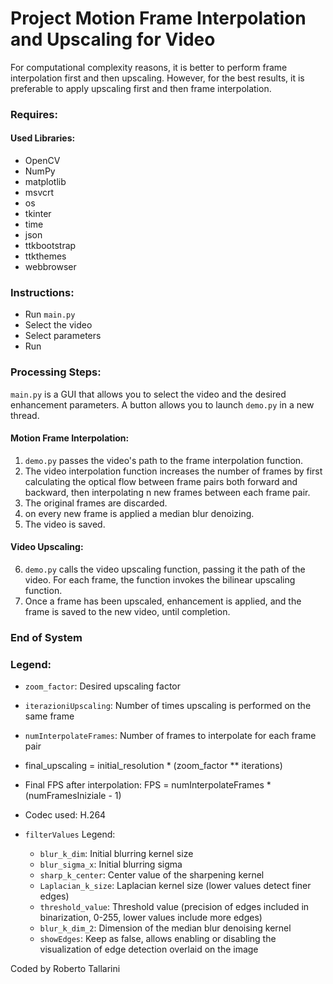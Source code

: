 # Project Motion Frame Interpolation and Upscaling for Video

For computational complexity reasons, it is better to perform frame interpolation first and then upscaling. However, for the best results, it is preferable to apply upscaling first and then frame interpolation.

### Requires:
#### Used Libraries:
- OpenCV
- NumPy
- matplotlib
- msvcrt
- os
- tkinter
- time
- json
- ttkbootstrap
- ttkthemes
- webbrowser

### Instructions:

- Run `main.py`
- Select the video
- Select parameters
- Run

### Processing Steps:

`main.py` is a GUI that allows you to select the video and the desired enhancement parameters. A button allows you to launch `demo.py` in a new thread.

#### Motion Frame Interpolation:
1. `demo.py` passes the video's path to the frame interpolation function.
2. The video interpolation function increases the number of frames by first calculating the optical flow between frame pairs both forward and backward, then interpolating n new frames between each frame pair.
3. The original frames are discarded.
4. on every new frame is applied a median blur denoizing.
5. The video is saved.

#### Video Upscaling:
6. `demo.py` calls the video upscaling function, passing it the path of the video. For each frame, the function invokes the bilinear upscaling function.
7. Once a frame has been upscaled, enhancement is applied, and the frame is saved to the new video, until completion.

### End of System

### Legend:

- `zoom_factor`:                        Desired upscaling factor
- `iterazioniUpscaling`:                Number of times upscaling is performed on the same frame
- `numInterpolateFrames`:               Number of frames to interpolate for each frame pair

- final_upscaling = initial_resolution * (zoom_factor ** iterations)

- Final FPS after interpolation:  FPS = numInterpolateFrames * (numFramesIniziale - 1)

- Codec used: H.264

- `filterValues` Legend:

    * `blur_k_dim`:                       Initial blurring kernel size
    * `blur_sigma_x`:                     Initial blurring sigma
    * `sharp_k_center`:                   Center value of the sharpening kernel
    * `Laplacian_k_size`:                 Laplacian kernel size (lower values detect finer edges)
    * `threshold_value`:                  Threshold value (precision of edges included in binarization, 0-255, lower values include more edges)
    * `blur_k_dim_2`:                     Dimension of the median blur denoising kernel
    * `showEdges`:                        Keep as false, allows enabling or disabling the visualization of edge detection overlaid on the image


Coded by Roberto Tallarini

